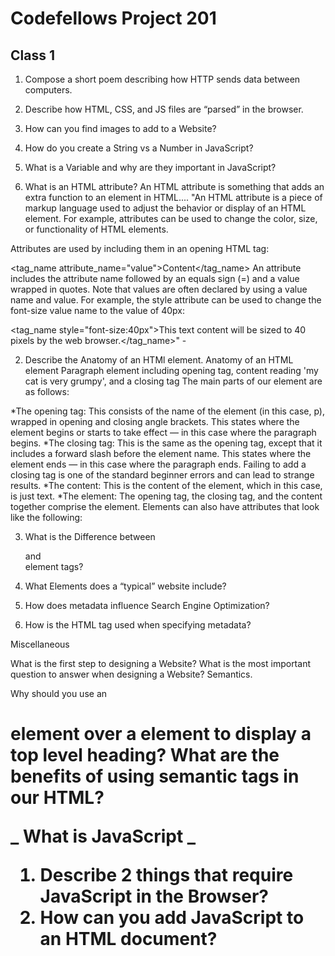 
# Codefellows Project 201

 ## Class 1


1. Compose a short poem describing how HTTP sends data between computers.
2. Describe how HTML, CSS, and JS files are “parsed” in the browser.
3. How can you find images to add to a Website?
4. How do you create a String vs a Number in JavaScript?
5. What is a Variable and why are they important in JavaScript?



1. What is an HTML attribute?
An HTML attribute is something that adds an extra function to an element in HTML....
"An HTML attribute is a piece of markup language used to adjust the behavior or display of an HTML element. For example, attributes can be used to change the color, size, or functionality of HTML elements.

Attributes are used by including them in an opening HTML tag:

<tag_name attribute_name="value">Content</tag_name>
An attribute includes the attribute name followed by an equals sign (=) and a value wrapped in quotes. Note that values are often declared by using a value name and value. For example, the style attribute can be used to change the font-size value name to the value of 40px:

<tag_name style="font-size:40px">This text content will be sized to 40 pixels by the web browser.</tag_name>" - 

2. Describe the Anatomy of an HTMl element.
Anatomy of an HTML element 
Paragraph element including opening tag, content reading 'my cat is very grumpy', and a closing tag
The main parts of our element are as follows:

*The opening tag: This consists of the name of the element (in this case, p), wrapped in opening and closing angle brackets. This states where the element begins or starts to take effect — in this case where the paragraph begins.
*The closing tag: This is the same as the opening tag, except that it includes a forward slash before the element name. This states where the element ends — in this case where the paragraph ends. Failing to add a closing tag is one of the standard beginner errors and can lead to strange results.
*The content: This is the content of the element, which in this case, is just text.
*The element: The opening tag, the closing tag, and the content together comprise the element.
Elements can also have attributes that look like the following:

3. What is the Difference between <article> and <section> element tags?


4. What Elements does a “typical” website include?
5. How does metadata influence Search Engine Optimization?
6. How is the <meta> HTML tag used when specifying metadata?

Miscellaneous



What is the first step to designing a Website?
What is the most important question to answer when designing a Website?
Semantics.

Why should you use an <h1> element over a <span> element to display a top level heading?
What are the benefits of using semantic tags in our HTML?

_ What is JavaScript _

1. Describe 2 things that require JavaScript in the Browser?
2. How can you add JavaScript to an HTML document?
